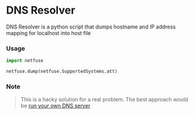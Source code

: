 # DNS Resolver

DNS Resolver is a python script that dumps hostname and IP address mapping for localhost into host file

### Usage

```python
import netfuse

netfuse.dump(netfuse.SupportedSystems.att)
```

### Note

> This is a hacky solution for a real problem. The best approach would be [run your own DNS server][howto]

[howto]: https://www.howtogeek.com/devops/how-to-run-your-own-dns-server-on-your-local-network/
